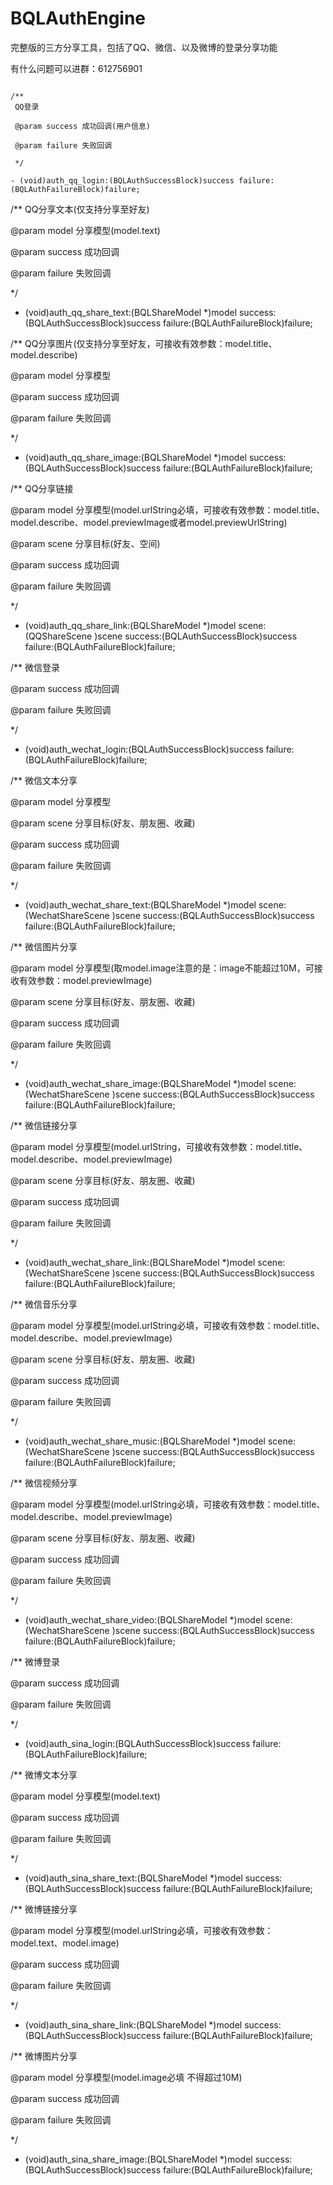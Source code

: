# BQLAuthEngine
完整版的三方分享工具，包括了QQ、微信、以及微博的登录分享功能

有什么问题可以进群：612756901
```

/**
 QQ登录
 
 @param success 成功回调(用户信息)
 
 @param failure 失败回调
 
 */
 
- (void)auth_qq_login:(BQLAuthSuccessBlock)success failure:(BQLAuthFailureBlock)failure;
```

/**
 QQ分享文本(仅支持分享至好友)
 
 @param model 分享模型(model.text)
 
 @param success 成功回调
 
 @param failure 失败回调
 
 */
 
 - (void)auth_qq_share_text:(BQLShareModel *)model success:(BQLAuthSuccessBlock)success failure:(BQLAuthFailureBlock)failure;

/**
 QQ分享图片(仅支持分享至好友，可接收有效参数：model.title、model.describe)
 
 @param model 分享模型
 
 @param success 成功回调
 
 @param failure 失败回调
 
 */
- (void)auth_qq_share_image:(BQLShareModel *)model success:(BQLAuthSuccessBlock)success failure:(BQLAuthFailureBlock)failure;

/**
 QQ分享链接
 
 @param model 分享模型(model.urlString必填，可接收有效参数：model.title、model.describe、model.previewImage或者model.previewUrlString)
 
 @param scene 分享目标(好友、空间)
 
 @param success 成功回调
 
 @param failure 失败回调
 
 */
- (void)auth_qq_share_link:(BQLShareModel *)model scene:(QQShareScene )scene success:(BQLAuthSuccessBlock)success failure:(BQLAuthFailureBlock)failure;

/**
 微信登录
 
 @param success 成功回调
 
 @param failure 失败回调
 
 */
- (void)auth_wechat_login:(BQLAuthSuccessBlock)success failure:(BQLAuthFailureBlock)failure;

/**
 微信文本分享
 
 @param model 分享模型
 
 @param scene 分享目标(好友、朋友圈、收藏)
 
 @param success 成功回调
 
 @param failure 失败回调
 
 */
- (void)auth_wechat_share_text:(BQLShareModel *)model scene:(WechatShareScene )scene success:(BQLAuthSuccessBlock)success failure:(BQLAuthFailureBlock)failure;

/**
 微信图片分享
 
 @param model 分享模型(取model.image注意的是：image不能超过10M，可接收有效参数：model.previewImage)
 
 @param scene 分享目标(好友、朋友圈、收藏)
 
 @param success 成功回调
 
 @param failure 失败回调
 
 */
- (void)auth_wechat_share_image:(BQLShareModel *)model scene:(WechatShareScene )scene success:(BQLAuthSuccessBlock)success failure:(BQLAuthFailureBlock)failure;

/**
 微信链接分享
 
 @param model 分享模型(model.urlString，可接收有效参数：model.title、model.describe、model.previewImage)
 
 @param scene 分享目标(好友、朋友圈、收藏)
 
 @param success 成功回调
 
 @param failure 失败回调
 
 */
- (void)auth_wechat_share_link:(BQLShareModel *)model scene:(WechatShareScene )scene success:(BQLAuthSuccessBlock)success failure:(BQLAuthFailureBlock)failure;

/**
 微信音乐分享
 
 @param model 分享模型(model.urlString必填，可接收有效参数：model.title、model.describe、model.previewImage)
 
 @param scene 分享目标(好友、朋友圈、收藏)
 
 @param success 成功回调
 
 @param failure 失败回调
 
 */
- (void)auth_wechat_share_music:(BQLShareModel *)model scene:(WechatShareScene )scene success:(BQLAuthSuccessBlock)success failure:(BQLAuthFailureBlock)failure;

/**
 微信视频分享
 
 @param model 分享模型(model.urlString必填，可接收有效参数：model.title、model.describe、model.previewImage)
 
 @param scene 分享目标(好友、朋友圈、收藏)
 
 @param success 成功回调
 
 @param failure 失败回调
 
 */
- (void)auth_wechat_share_video:(BQLShareModel *)model scene:(WechatShareScene )scene success:(BQLAuthSuccessBlock)success failure:(BQLAuthFailureBlock)failure;

/**
 微博登录
 
 @param success 成功回调
 
 @param failure 失败回调
 
 */
- (void)auth_sina_login:(BQLAuthSuccessBlock)success failure:(BQLAuthFailureBlock)failure;

/**
 微博文本分享
 
 @param model 分享模型(model.text)
 
 @param success 成功回调
 
 @param failure 失败回调
 
 */
- (void)auth_sina_share_text:(BQLShareModel *)model success:(BQLAuthSuccessBlock)success failure:(BQLAuthFailureBlock)failure;

/**
 微博链接分享
 
 @param model 分享模型(model.urlString必填，可接收有效参数：model.text、model.image)
 
 @param success 成功回调
 
 @param failure 失败回调
 
 */
- (void)auth_sina_share_link:(BQLShareModel *)model success:(BQLAuthSuccessBlock)success failure:(BQLAuthFailureBlock)failure;

/**
 微博图片分享
 
 @param model 分享模型(model.image必填 不得超过10M)
 
 @param success 成功回调
 
 @param failure 失败回调
 
 */
- (void)auth_sina_share_image:(BQLShareModel *)model success:(BQLAuthSuccessBlock)success failure:(BQLAuthFailureBlock)failure;
